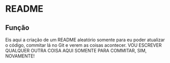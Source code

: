 # README

## Função

Eis aqui a criação de um README aleatório somente para eu poder atualizar o código, commitar lá no Git e verem as coisas acontecer.
VOU ESCREVER QUALQUER OUTRA COISA AQUI SOMENTE PARA COMMITAR, SIM, NOVAMENTE!
